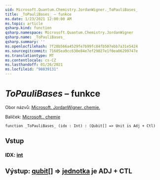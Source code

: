 ```yaml
---
uid: Microsoft.Quantum.Chemistry.JordanWigner._ToPauliBases_
title: _ToPauliBases_ – funkce
ms.date: 1/23/2021 12:00:00 AM
ms.topic: article
qsharp.kind: function
qsharp.namespace: Microsoft.Quantum.Chemistry.JordanWigner
qsharp.name: _ToPauliBases_
qsharp.summary: ''
ms.openlocfilehash: 7f28b566a4529fe7b99fc84fb507ebb7a31e5424
ms.sourcegitcommit: 71605ea9cc630e84e7ef29027e1f0ea06299747e
ms.translationtype: MT
ms.contentlocale: cs-CZ
ms.lasthandoff: 01/26/2021
ms.locfileid: "98839131"
---
```

# <a name="_topaulibases_-function"></a>_ToPauliBases_ – funkce

Obor názvů: [Microsoft. JordanWigner. chemie.](xref:Microsoft.Quantum.Chemistry.JordanWigner)

Balíček: [Microsoft.. chemie](https://nuget.org/packages/Microsoft.Quantum.Chemistry)




```qsharp
function _ToPauliBases_ (idx : Int) : (Qubit[] => Unit is Adj + Ctl)
```


## <a name="input"></a>Vstup

### <a name="idx--int"></a>IDX: [int](xref:microsoft.quantum.lang-ref.int)





## <a name="output--qubit--unit--is-adj--ctl"></a>Výstup: [qubit](xref:microsoft.quantum.lang-ref.qubit)[] => [jednotka](xref:microsoft.quantum.lang-ref.unit)  je ADJ + CTL

